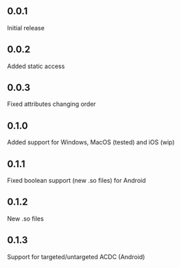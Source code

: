 ## 0.0.1
Initial release

## 0.0.2
Added static access

## 0.0.3
Fixed attributes changing order

## 0.1.0
Added support for Windows, MacOS (tested) and iOS (wip)

## 0.1.1
Fixed boolean support (new .so files) for Android

## 0.1.2
New .so files

## 0.1.3
Support for targeted/untargeted ACDC (Android)
